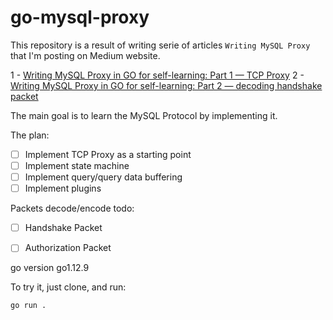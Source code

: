 # go-mysql-proxy
This repository is a result of writing serie of articles `Writing MySQL Proxy` that I'm posting on Medium website.

1 - [Writing MySQL Proxy in GO for self-learning: Part 1 — TCP Proxy](https://medium.com/@alexanderravikovich/quarantine-journey-writing-mysql-proxy-in-go-for-self-learning-part-1-tcp-proxy-39810479b7e9?source=friends_link&sk=9b498aca1d0b239228ab294ba09414bb)
2 - [Writing MySQL Proxy in GO for self-learning: Part 2 — decoding handshake packet](https://medium.com/@alexanderravikovich/writing-mysql-proxy-in-go-for-learning-purposes-part-2-decoding-connection-phase-server-response-7091d87e877e?source=friends_link&sk=c2efb5dfe76e5e061b0679c48e224f2b)

The main goal is to learn the MySQL Protocol by implementing it.

The plan:
- [ ] Implement TCP Proxy as a starting point
- [ ] Implement state machine
- [ ] Implement query/query data buffering
- [ ] Implement plugins

Packets decode/encode todo:
- [ ] Handshake Packet
- [ ] Authorization Packet


go version go1.12.9

To try it, just clone, and run:

```
go run .
```
